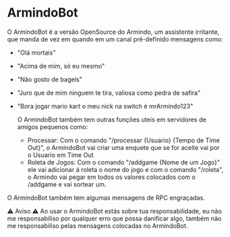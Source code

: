 # ArmindoBot
O ArmindoBot é a versão OpenSource do Armindo, um assistente irritante, que manda de vez em quando em um canal pré-definido mensagens como:
- "Olá mortais"
- "Acima de mim, só eu mesmo"
- "Não gosto de bagels"
- "Juro que de mim ninguem te tira, valiosa como pedra de safira"
- "Bora jogar mario kart o meu nick na switch é mrArmindo123"

  O ArmindoBot também tem outras funções uteis em servidores de amigos pequenos como:
  - Processar: Com o comando "/processar {Usuario} {Tempo de Time Out}", o ArmindoBot vai criar uma enquete que se for aceite vai por o Usuario em Time Out
  - Roleta de Jogos: Com o comando "/addgame {Nome de um Jogo}" ele vai adicionar á roleta o nome do jogo e com o comando "/roleta", o Armindo vai pegar em todos os valores colocados com o /addgame e vai sortear um.

O ArmindoBot também tem algumas mensagens de RPC engraçadas.

⚠️ Aviso ⚠️ Ao usar o ArmindoBot estás sobre tua responsabilidade, eu não me responsabiliso por qualquer erro que possa danificar algo, também não me responsabiliso pelas mensagens colocadas no ArmindoBot.
